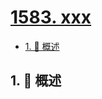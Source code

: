 # [1583. xxx](https://github.com/Tdahuyou/TNotes.leetcode/tree/main/notes/1583.%20xxx)

<!-- region:toc -->

- [1. 📝 概述](#1--概述)

<!-- endregion:toc -->

## 1. 📝 概述
